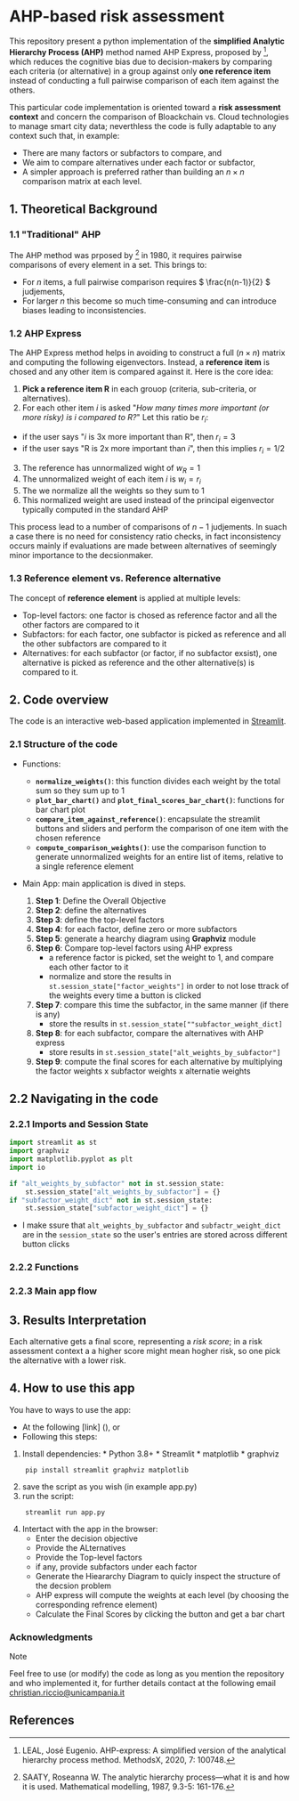 # AHP-based risk assessment
This repository present a python implementation of the **simplified Analytic Hierarchy Process (AHP)** method named AHP Express, proposed by [^1], which reduces the cognitive bias due to decision-makers by comparing each criteria (or alternative) in a group against only **one reference item** instead of conducting a full pairwise comparison of each item against the others. 

This particular code implementation is oriented toward a **risk assessment context** and concern the comparison of Bloackchain vs. Cloud technologies to manage smart city data; neverthless the code is fully adaptable to any context such that, in example: 

- There are many factors or subfactors to compare, and 
- We aim to compare alternatives under each factor or subfactor,
- A simpler approach is preferred rather than building an $` n \times n `$ comparison matrix at each level.

## 1. Theoretical Background
### 1.1 "Traditional" AHP
The AHP method was prposed by [^2] in 1980, it requires pairwise comparisons of every element in a set. This brings to:
- For *n* items, a full pairwise comparison requires $` \frac{n(n-1)}{2} `$ judjements,
- For larger *n* this become so much time-consuming and can introduce biases leading to inconsistencies. 
### 1.2 AHP Express
The AHP Express method helps in avoiding to construct a full $` (n \times n) `$ matrix and computing the following eigenvectors. Instead, a **reference item** is chosed and any other item is compared against it. Here is the core idea: 
1. **Pick a reference item R** in each grouop (criteria, sub-criteria, or alternatives).
2. For each other item *i* is asked "*How many times more important (or more risky) is i compared to R?*"
  Let this ratio be $` r_{i} `$:
  - if the user says "*i* is 3x more important than R", then  $` r_{i} = 3 `$
  - if the user says "R is 2x more important than *i*", then this implies $` r_{i} = 1/2 `$
3. The reference has unnormalized wight of $` w_{R} = 1 `$
4. The unnormalized weight of each item *i* is $` w_{i} = r_{i} `$
5. The we normalize all the weights so they sum to 1
6. This normalized weight are used instead of the principal eigenvector typically computed in the standard AHP

This process lead to a number of comparisons of $` n-1 `$ judjements. In suach a case there is no need for consistency ratio checks, in fact inconsistency occurs mainly if evaluations are made between alternatives of seemingly minor importance to the decsionmaker. 


### 1.3 Reference element vs. Reference alternative 
The concept of **reference element** is applied at multiple levels: 
- Top-level factors: one factor is chosed as reference factor and all the other factors are compared to it 
- Subfactors: for each factor, one subfactor is picked as reference and all the other subfactors are compared to it
- Alternatives: for each subfactor (or factor, if no subfactor exsist), one alternative is picked as reference and the other alternative(s) is compared to it.


## 2. Code overview 
The code is an interactive web-based application implemented in [Streamlit](https://streamlit.io).
### 2.1 Structure of the code
+ Functions:
  - **`normalize_weights()`**: this function divides each weight by the total sum so they sum up to 1
  - **`plot_bar_chart()`** and **`plot_final_scores_bar_chart()`**: functions for bar chart plot
  - **`compare_item_against_reference()`**: encapsulate the streamlit buttons and sliders and perform the comparison of one item with the chosen reference
  - **`compute_comparison_weights()`**: use the comparison function to generate unnormalized weights for an entire list of items, relative to a single reference element
  
+ Main App: main application is dived in steps.
  1. **Step 1**: Define the Overall Objective
  2. **Step 2**: define the alternatives
  3. **Step 3**: define the top-level factors
  4. **Step 4**: for each factor, define zero or more subfactors
  5. **Step 5**: generate a hearchy diagram using **Graphviz** module
  6. **Step 6**: Compare top-level factors using AHP express
     + a reference factor is picked, set the weight to 1, and compare each other factor to it
     + normalize and store the results in `st.session_state["factor_weights"]` in order to not lose ttrack of the weights every time a button is clicked
  7. **Step 7**: compare this time the subfactor, in the same manner (if there is any)
     + store the results in `st.session_state[""subfactor_weight_dict]`
  8. **Step 8**: for each subfactor, compare the alternatives with AHP express
     + store results in `st.session_state["alt_weights_by_subfactor"]`
  9. **Step 9**: compute the final scores for each alternative by multiplying the factor weights x subfactor weights x alternatie weights 

## 2.2 Navigating in the code 
### 2.2.1 Imports and Session State
```python
import streamlit as st
import graphviz
import matplotlib.pyplot as plt
import io

if "alt_weights_by_subfactor" not in st.session_state:
    st.session_state["alt_weights_by_subfactor"] = {}
if "subfactor_weight_dict" not in st.session_state:
    st.session_state["subfactor_weight_dict"] = {}
```
+ I make ssure that `alt_weights_by_subfactor` and `subfactr_weight_dict` are in the `session_state` so the user's entries are stored across different button clicks
  
### 2.2.2 Functions 


### 2.2.3 Main app flow 

## 3. Results Interpretation
Each alternative gets a final score, representing a *risk score*; in a risk assessment context a a higher score might mean hogher risk, so one pick the alternative with a lower risk.  
## 4. How to use this app 

You have to ways to use the app: 
-  At the following [link] (), or
-   Following this steps:
   1. Install dependencies:
     * Python 3.8+
     * Streamlit
     * matplotlib
     * graphviz
  ```console
      pip install streamlit graphviz matplotlib
  ```
  2. save the script as you wish (in example app.py)
  3. run the script:
  ```console
      streamlit run app.py
  ```
  4. Intertact with the app in the browser:
     * Enter the decision objective
     * Provide the ALternatives
     * Provide the Top-level factors
     * if any, provide subfactors under each factor
     * Generate the Hieararchy Diagram to quicly inspect the structure of the decsion problem
     * AHP express will compute the weights at each level (by choosing the corresponding refrence element)
     * Calculate the Final Scores by clicking the button and get a bar chart

### Acknowledgments
> [!NOTE]
> Feel free to use (or modify) the code as long as you mention the repository and who implemented it, for further details contact at the following email christian.riccio@unicampania.it

## References 

[^1]: LEAL, José Eugenio. AHP-express: A simplified version of the analytical hierarchy process method. MethodsX, 2020, 7: 100748.
[^2]: SAATY, Roseanna W. The analytic hierarchy process—what it is and how it is used. Mathematical modelling, 1987, 9.3-5: 161-176.



